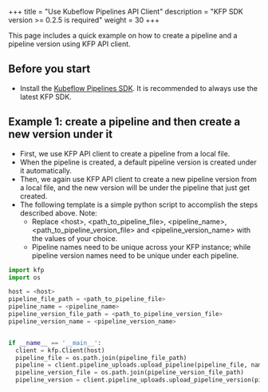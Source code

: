 +++
title = "Use Kubeflow Pipelines API Client"
description = "KFP SDK version >= 0.2.5 is required"
weight = 30
+++

This page includes a quick example on how to create a pipeline and a pipeline version using KFP API client.


## Before you start

* Install the [Kubeflow Pipelines SDK](/docs/pipelines/sdk/install-sdk/). It is recommended to always use the latest KFP SDK.

## Example 1: create a pipeline and then create a new version under it

* First, we use KFP API client to create a pipeline from a local file.
* When the pipeline is created, a default pipeline version is created under it automatically.
* Then, we again use KFP API client to create a new pipeline version from a local file, and the new version will be under the pipeline that just get created.
* The following template is a simple python script to accomplish the steps described above. Note:
    * Replace \<host>, \<path_to_pipeline_file>, \<pipeline_name>, \<path_to_pipeline_version_file> and \<pipeline_version_name> with the values of your choice.
    * Pipeline names need to be unique across your KFP instance; while pipeline version names need to be unique under each pipeline.

```python
import kfp
import os

host = <host>
pipeline_file_path = <path_to_pipeline_file>
pipeline_name = <pipeline_name>
pipeline_version_file_path = <path_to_pipeline_version_file>
pipeline_version_name = <pipeline_version_name>


if __name__ == '__main__':
  client = kfp.Client(host)
  pipeline_file = os.path.join(pipeline_file_path)
  pipeline = client.pipeline_uploads.upload_pipeline(pipeline_file, name=pipeline_name)
  pipeline_version_file = os.path.join(pipeline_version_file_path)
  pipeline_version = client.pipeline_uploads.upload_pipeline_version(pipeline_version_file, name=pipeline_version_name, pipelineid=pipeline.id)
```